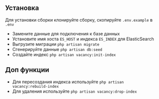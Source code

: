 ## Установка

Для установки сборки клонируйте сборку, скопируйте `.env.example` в `.env`
- Замените данные для подключения к базе данных
- Установите имя хоста `ES_HOST` и индекса `ES_INDEX` для ElasticSearch
- Выгрузите миграции `php artisan migrate`
- Сгенерируйте данные `php artisan db:seed`
- Создайте индекс `php artisan vacancy:init-index`

## Доп функции

- Для пересоздания индекса используйте `php artisan vacancy:rebuild-index`
- Для удаления используйте `php artisan vacancy:drop-index`